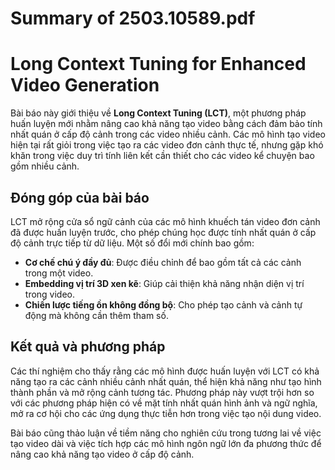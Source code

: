 # Summary of 2503.10589.pdf

# Long Context Tuning for Enhanced Video Generation

Bài báo này giới thiệu về **Long Context Tuning (LCT)**, một phương pháp huấn luyện mới nhằm nâng cao khả năng tạo video bằng cách đảm bảo tính nhất quán ở cấp độ cảnh trong các video nhiều cảnh. Các mô hình tạo video hiện tại rất giỏi trong việc tạo ra các video đơn cảnh thực tế, nhưng gặp khó khăn trong việc duy trì tính liên kết cần thiết cho các video kể chuyện bao gồm nhiều cảnh.

## Đóng góp của bài báo

LCT mở rộng cửa sổ ngữ cảnh của các mô hình khuếch tán video đơn cảnh đã được huấn luyện trước, cho phép chúng học được tính nhất quán ở cấp độ cảnh trực tiếp từ dữ liệu. Một số đổi mới chính bao gồm:

- **Cơ chế chú ý đầy đủ**: Được điều chỉnh để bao gồm tất cả các cảnh trong một video.
- **Embedding vị trí 3D xen kẽ**: Giúp cải thiện khả năng nhận diện vị trí trong video.
- **Chiến lược tiếng ồn không đồng bộ**: Cho phép tạo cảnh và cảnh tự động mà không cần thêm tham số.

## Kết quả và phương pháp

Các thí nghiệm cho thấy rằng các mô hình được huấn luyện với LCT có khả năng tạo ra các cảnh nhiều cảnh nhất quán, thể hiện khả năng như tạo hình thành phần và mở rộng cảnh tương tác. Phương pháp này vượt trội hơn so với các phương pháp hiện có về mặt tính nhất quán hình ảnh và ngữ nghĩa, mở ra cơ hội cho các ứng dụng thực tiễn hơn trong việc tạo nội dung video.

Bài báo cũng thảo luận về tiềm năng cho nghiên cứu trong tương lai về việc tạo video dài và việc tích hợp các mô hình ngôn ngữ lớn đa phương thức để nâng cao khả năng tạo video ở cấp độ cảnh.
